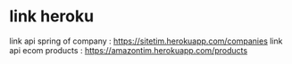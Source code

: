 # link heroku
link api spring of company : <a href="https://sitetim.herokuapp.com/companies">https://sitetim.herokuapp.com/companies</a>
link api ecom products : <a href="https://amazontim.herokuapp.com/products">https://amazontim.herokuapp.com/products</a>
